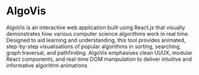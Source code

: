 # AlgoVis

AlgoVis is an interactive web application built using React.js that visually demonstrates how various computer science algorithms work in real time. Designed to aid learning and understanding, this tool provides animated, step-by-step visualisations of popular algorithms in sorting, searching, graph traversal, and pathfinding. AlgoVis emphasises clean UI/UX, modular React components, and real-time DOM manipulation to deliver intuitive and informative algorithm animations.
